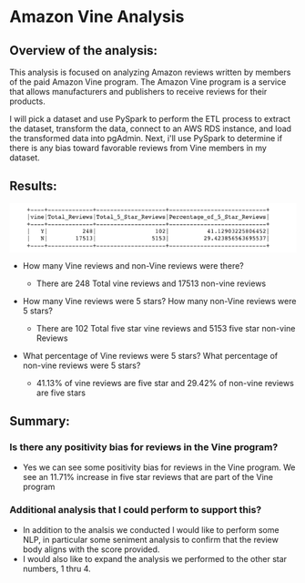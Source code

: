 
#  Amazon Vine Analysis

## Overview of the analysis:
This analysis is focused on analyzing Amazon reviews written by members of the paid Amazon Vine program. The Amazon Vine program is a service that allows manufacturers and publishers to receive reviews for their products. 

I will pick a dataset and use PySpark to perform the ETL process to extract the dataset, transform the data, connect to an AWS RDS instance, and load the transformed data into pgAdmin. Next, i'll use PySpark to determine if there is any bias toward favorable reviews from Vine members in my dataset. 

## Results:

<img src="resources/images/Summary.png" align="center">


* How many Vine reviews and non-Vine reviews were there?
  - There are 248 Total vine reviews and 17513 non-vine reviews
 
* How many Vine reviews were 5 stars? How many non-Vine reviews were 5 stars?
  - There are 102 Total five star vine reviews and 5153 five star non-vine Reviews

* What percentage of Vine reviews were 5 stars? What percentage of non-vine reviews were 5 stars?
  -  41.13% of vine reviews are five star and 29.42% of non-vine reviews are five stars


## Summary:
### Is there any positivity bias for reviews in the Vine program?
* Yes we can see some positivity bias for reviews in the Vine program.  We see an 11.71% increase in five star reviews that are part of the Vine program

### Additional analysis that I could perform to support this?
* In addition to the analsis we conducted I would like to perform some NLP, in particular some seniment analysis to confirm that the review body aligns with the score provided.  
* I would also like to expand the analysis we performed to the other star numbers, 1 thru 4.
